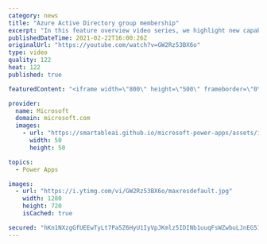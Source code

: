 ```yaml
---
category: news
title: "Azure Active Directory group membership"
excerpt: "In this feature overview video series, we highlight new capabilities included in the latest update to Microsoft Power Apps.  Power Apps Dataverse provides record level security to Azure Active Directory group membership types. Admins can easily set up and assign permissions to different Azure AD users,"
publishedDateTime: 2021-02-22T16:00:26Z
originalUrl: "https://youtube.com/watch?v=GW2Rz53BX6o"
type: video
quality: 122
heat: 122
published: true

featuredContent: "<iframe width=\"800\" height=\"500\" frameborder=\"0\" src=\"https://www.youtube.com/embed/GW2Rz53BX6o\" allow=\"accelerometer; autoplay; encrypted-media; gyroscope; picture-in-picture\" allowfullscreen></iframe>"

provider:
  name: Microsoft
  domain: microsoft.com
  images:
    - url: "https://smartableai.github.io/microsoft-power-apps/assets/images/organizations/microsoft.com-50x50.jpg"
      width: 50
      height: 50

topics:
  - Power Apps

images:
  - url: "https://i.ytimg.com/vi/GW2Rz53BX6o/maxresdefault.jpg"
    width: 1280
    height: 720
    isCached: true

secured: "hKn1NXzgGfUEEwTyLt7Pa5Z6HyU1IyVpJKmlz5IDINb1uuqFsWZwbuLJnEG51Ep5eeR+9JqovVNwYX9ku01tVZ0Q4VZg9gCcmx7ZD+QMVWXXsDg/mvcS1ASdelc+vK8ddqVqNiam252SYsQQ6H36BbLgv8eYcUfL29UA/SQMmIg1P43/b+dfSxBIHgaHCfQ7wPwUhLe1PFmMxn3Uc4jnNDqpC1sRdx51SpwnXkWrjvpU3TidXfMHYGiZkewMxn24eV7k66hwmFm77Dzak71auPgB4yh/y5fO7XxOm3qzrXlh1WIXtWCAU1Y/mfbkynE0xrbWK3Mik86znGDNKNmB3AA5sHwLPWOvr9sHUZeaKWmVLLG3oAksUGChe/5UUjxrFzapgcLxCvzXGNVdlWypc8N7UJi15tZS/DF7xp+LR5IPFrDNH0dWZeCGuM87PyTU;ec2nY995G9DOMZOglTB92w=="
---
```


